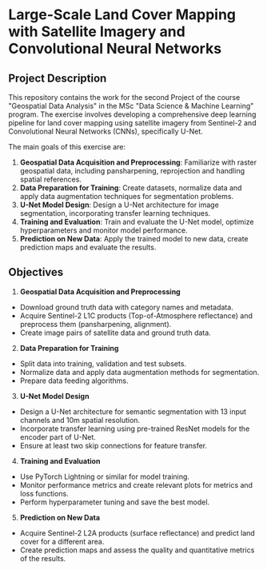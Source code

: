 # Large-Scale Land Cover Mapping with Satellite Imagery and Convolutional Neural Networks
## Project Description
This repository contains the work for the second Project of the course "Geospatial Data Analysis" in the MSc "Data Science & Machine Learning" program. The exercise involves developing a comprehensive deep learning pipeline for land cover mapping using satellite imagery from Sentinel-2 and Convolutional Neural Networks (CNNs), specifically U-Net.

The main goals of this exercise are:

1. **Geospatial Data Acquisition and Preprocessing**: Familiarize with raster geospatial data, including pansharpening, reprojection and handling spatial references.
2. **Data Preparation for Training**: Create datasets, normalize data and apply data augmentation techniques for segmentation problems.
3. **U-Net Model Design**: Design a U-Net architecture for image segmentation, incorporating transfer learning techniques.
4. **Training and Evaluation**: Train and evaluate the U-Net model, optimize hyperparameters and monitor model performance.
5. **Prediction on New Data**: Apply the trained model to new data, create prediction maps and evaluate the results.


## Objectives
1. **Geospatial Data Acquisition and Preprocessing**

  * Download ground truth data with category names and metadata.
  * Acquire Sentinel-2 L1C products (Top-of-Atmosphere reflectance) and preprocess them (pansharpening, alignment).
  * Create image pairs of satellite data and ground truth data.

2. **Data Preparation for Training**

  * Split data into training, validation and test subsets.
  * Normalize data and apply data augmentation methods for segmentation.
  * Prepare data feeding algorithms.

3. **U-Net Model Design**

  * Design a U-Net architecture for semantic segmentation with 13 input channels and 10m spatial resolution.
  * Incorporate transfer learning using pre-trained ResNet models for the encoder part of U-Net.
  * Ensure at least two skip connections for feature transfer.

4. **Training and Evaluation**

  * Use PyTorch Lightning or similar for model training.
  * Monitor performance metrics and create relevant plots for metrics and loss functions.
  * Perform hyperparameter tuning and save the best model.

5. **Prediction on New Data**

  * Acquire Sentinel-2 L2A products (surface reflectance) and predict land cover for a different area.
  * Create prediction maps and assess the quality and quantitative metrics of the results.
